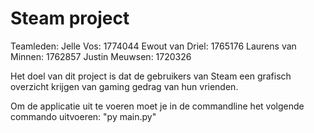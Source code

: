 # Steam project
Teamleden:
Jelle Vos: 1774044
Ewout van Driel: 1765176
Laurens van Minnen: 1762857
Justin Meuwsen: 1720326

Het doel van dit project is dat de gebruikers van Steam een grafisch overzicht krijgen van gaming gedrag van hun vrienden.

Om de applicatie uit te voeren moet je in de commandline het volgende commando uitvoeren: "py main.py"

